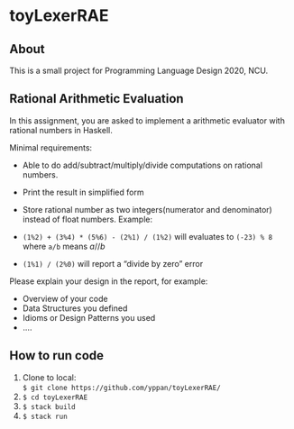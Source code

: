# toyLexerRAE

## About 

This is a small project for Programming Language Design 2020, NCU.

## Rational Arithmetic Evaluation

In this assignment, you are asked to implement a arithmetic evaluator with rational numbers in Haskell.

Minimal requirements:

- Able to do add/subtract/multiply/divide computations on rational numbers.
- Print the result in simplified form
- Store rational number as two integers(numerator and denominator) instead of float numbers.
Example:

- `(1%2) + (3%4) * (5%6) - (2%1) / (1%2)` will evaluates to `(-23) % 8` where `a/b` means $a//b$
- `(1%1) / (2%0)` will report a “divide by zero” error

Please explain your design in the report, for example:

- Overview of your code
- Data Structures you defined
- Idioms or Design Patterns you used
- ....

## How to run code 

1. Clone to local:        
   `$ git clone https://github.com/yppan/toyLexerRAE/`    
2. `$ cd toyLexerRAE`
3. `$ stack build`
4. `$ stack run`
